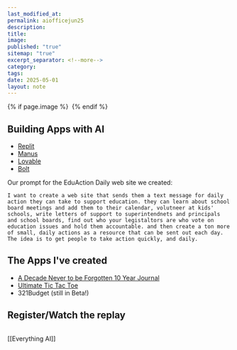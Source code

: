 ```yaml
---
last_modified_at:
permalink: aiofficejun25
description:
title:
image:
published: "true"
sitemap: "true"
excerpt_separator: <!--more-->
category:
tags:
date: 2025-05-01
layout: note
---
```



{% if page.image %} <img src="{{ page.image }}" alt=""> {% endif %}
## Building Apps with AI 
- [Replit](https://replit.com/refer/jethrojones)
- [Manus](https://manus.im/invitation/CNOZVQEEPWP2WVO)
- [Lovable](https://lovable.dev)
- [Bolt](https://bolt.new)

Our prompt for the EduAction Daily web site we created: 
```
I want to create a web site that sends them a text message for daily action they can take to support education. they can learn about school board meetings and add them to their calendar, volutneer at kids' schools, write letters of support to superintendnets and principals and school boards, find out who your legistaltors are who vote on education issues and hold them accountable. and then create a ton more of small, daily actions as a resource that can be sent out each day. The idea is to get people to take action quickly, and daily.
```

## The Apps I've created
- [A Decade Never to be Forgotten 10 Year Journal](https://adntbf.com)
- [Ultimate Tic Tac Toe](https://ultimate-tic-tac-toe-jethrojones.replit.app)
- 321Budget (still in Beta!)

## Register/Watch the replay
<!-- WebinarNinja embedding registration form -->
<iframe style="min-width: 320px; width: 100%; height: 0; border: 0; overflow: hidden;"
        class="webinarninja-embedding-registration-form-9733"
        src="https://my.webinarninja.com/embedding-form/9733"></iframe>
<script>function updateIframe(e){switch(e.type){case"resizeIframe":this.style.height=e.height+"px";break;case"iframeDownloadFailed":this.hidden=!0;break;default:return}}window.addEventListener("message",function(e){var a=document.querySelectorAll(e.data.id);[].forEach.call(a,function(a){updateIframe.call(a,e.data)})});</script>

[[Everything AI]]